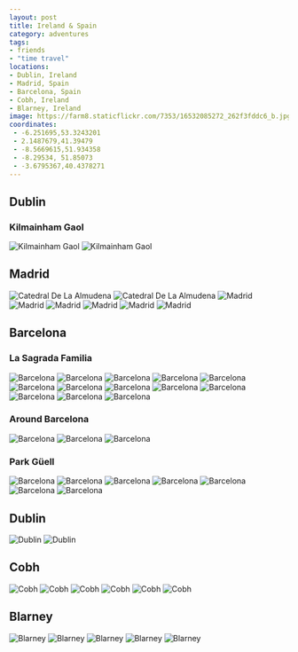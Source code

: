 ```yaml
---
layout: post
title: Ireland & Spain
category: adventures
tags:
- friends
- "time travel"
locations:
- Dublin, Ireland
- Madrid, Spain
- Barcelona, Spain
- Cobh, Ireland
- Blarney, Ireland
image: https://farm8.staticflickr.com/7353/16532085272_262f3fddc6_b.jpg
coordinates:
 - -6.251695,53.3243201
 - 2.1487679,41.39479
 - -8.5669615,51.934358
 - -8.29534, 51.85073
 - -3.6795367,40.4378271
---
```


## Dublin

### Kilmainham Gaol

<div class="photos">
<img src="https://farm9.staticflickr.com/8625/15910474384_ee6485ef68_b.jpg" class="img-tall" alt="Kilmainham Gaol">
<img src="https://farm8.staticflickr.com/7369/16345362078_4eba23262b_b.jpg" class="img-wide" alt="Kilmainham Gaol">
</div>

## Madrid

<div class="photos">
<img src="https://farm9.staticflickr.com/8597/16346795259_4700548cd5_b.jpg" class="img-half" alt="Catedral De La Almudena">
<img src="https://farm8.staticflickr.com/7400/16345397178_233572fc25_b.jpg" class="img-half" alt="Catedral De La Almudena">
<img src="https://farm8.staticflickr.com/7311/16345623760_f9808772f4_b.jpg" class="img-half" alt="Madrid">
<img src="https://farm9.staticflickr.com/8666/16532033022_606e532171_b.jpg" class="img-half" alt="Madrid">
<img src="https://farm8.staticflickr.com/7373/16531369991_48fcb3d1ef_b.jpg" class="img-wide" alt="Madrid">
<img src="https://farm8.staticflickr.com/7384/16347182647_38c81e4172_b.jpg" class="img-tall" alt="Madrid">
<img src="https://farm9.staticflickr.com/8564/16531375131_0ef05fed64_b.jpg" class="img-tall" alt="Madrid">
<img src="https://farm8.staticflickr.com/7313/16345410148_fe6e268596_b.jpg" class="img-wide" alt="Madrid">
</div>

## Barcelona

### La Sagrada Familia

<div class="photos">
<img src="https://farm8.staticflickr.com/7447/16346838129_ee21aabf5a_b.jpg" class="img-tall" alt="Barcelona">
<img src="https://farm8.staticflickr.com/7371/16507143086_31fb5123ce_b.jpg" class="img-wide" alt="Barcelona">
<img src="https://farm8.staticflickr.com/7459/16531394991_6000a562cd_b.jpg" class="img-half" alt="Barcelona">
<img src="https://farm8.staticflickr.com/7357/16347209457_bf0a941f39_b.jpg" class="img-half" alt="Barcelona">
<img src="https://farm8.staticflickr.com/7320/15910546324_0716968640_b.jpg" class="img-half" alt="Barcelona">
<img src="https://farm8.staticflickr.com/7444/15912933933_604f8d8825_b.jpg" class="img-half" alt="Barcelona">
<img src="https://farm8.staticflickr.com/7357/16346853599_f6da7be633_b.jpg" class="img-half" alt="Barcelona">
<img src="https://farm9.staticflickr.com/8643/16347223967_a8582b9d03_b.jpg" class="img-half" alt="Barcelona">
<img src="https://farm8.staticflickr.com/7349/16533153785_b9b67652b3_b.jpg" class="img-wide" alt="Barcelona">
<img src="https://farm8.staticflickr.com/7419/16531413691_5a03f26b75_b.jpg" class="img-tall" alt="Barcelona">
<img src="https://farm8.staticflickr.com/7460/16531416611_5ac63735aa_b.jpg" class="img-tall" alt="Barcelona">
<img src="https://farm8.staticflickr.com/7353/16532085272_262f3fddc6_b.jpg" class="img-wide" alt="Barcelona">
<img src="https://farm9.staticflickr.com/8572/16347231707_eea49e8366_b.jpg" alt="Barcelona">
</div>

### Around Barcelona

<div class="photos">
<img src="https://farm8.staticflickr.com/7377/16532087662_22ef9d0b84_b.jpg" class="img-wide" alt="Barcelona">
<img src="https://farm9.staticflickr.com/8634/15910568204_ba9a00bbbf_b.jpg" class="img-tall" alt="Barcelona">
<img src="https://farm9.staticflickr.com/8641/16507136736_7584d6fe3a_b.jpg" alt="Barcelona">
</div>

### Park Güell

<div class="photos">
<img src="https://farm8.staticflickr.com/7332/16533166555_a3a73e4dd0_b.jpg" class="img-half" alt="Barcelona">
<img src="https://farm8.staticflickr.com/7301/16532094322_5bc962e8e1_b.jpg" class="img-half" alt="Barcelona">
<img src="https://farm8.staticflickr.com/7285/15910574124_f6d7e964c2_b.jpg" class="img-wide" alt="Barcelona">
<img src="https://farm8.staticflickr.com/7414/16347240787_f893c4e30e_b.jpg" class="img-tall" alt="Barcelona">
<img src="https://farm8.staticflickr.com/7452/16507116116_d4fe9456d0_b.jpg" class="img-half" alt="Barcelona">
<img src="https://farm9.staticflickr.com/8642/16346833399_77b5d70749_b.jpg" class="img-half" alt="Barcelona">
<img src="https://farm8.staticflickr.com/7459/16531388131_9ab28d353a_b.jpg" alt="Barcelona">
</div>

## Dublin

<div class="photos">
<img src="https://farm8.staticflickr.com/7315/16532117292_a914973cc3_b.jpg" class="img-half" alt="Dublin">
<img src="https://farm9.staticflickr.com/8582/16345479558_2c9d87831e_b.jpg" class="img-half" alt="Dublin">
</div>


## Cobh

<div class="photos">
<img src="https://farm9.staticflickr.com/8632/16532124292_48c0163033_b.jpg" class="img-wide" alt="Cobh">
<img src="https://farm8.staticflickr.com/7336/16347269017_22ae1037ec_b.jpg" class="img-tall" alt="Cobh">
<img src="https://farm8.staticflickr.com/7294/16533197745_89079bfdb1_b.jpg" class="img-wide" alt="Cobh">
<img src="https://farm9.staticflickr.com/8598/16345712150_6bba2e5420_b.jpg" class="img-tall" alt="Cobh">
<img src="https://farm8.staticflickr.com/7443/16346899739_19df46e28f_b.jpg" class="img-tall" alt="Cobh">
<img src="https://farm8.staticflickr.com/7411/16345710020_a049796a73_b.jpg" class="img-wide" alt="Cobh">
</div>

## Blarney

<div class="photos">
<img src="https://farm8.staticflickr.com/7439/15910614014_2d4c38a1c5_b.jpg" class="img-half" alt="Blarney">
<img src="https://farm8.staticflickr.com/7363/15910613144_5b0b87aa05_b.jpg" class="img-half" alt="Blarney">
<img src="https://farm8.staticflickr.com/7447/16345722910_aa304cbb78_b.jpg" class="img-half" alt="Blarney">
<img src="https://farm8.staticflickr.com/7357/16531465121_80c6b23705_b.jpg" class="img-half" alt="Blarney">
<img src="https://farm9.staticflickr.com/8642/15912996243_7e1597f993_b.jpg" alt="Blarney">
</div>
